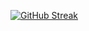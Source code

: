[![GitHub Streak](https://github-readme-streak-stats.herokuapp.com?user=sfclog&theme=calm-pink&locale=vi)](https://git.io/streak-stats)
